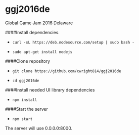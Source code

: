 # ggj2016de
Global Game Jam 2016 Delaware

####Install dependencies

- `curl -sL https://deb.nodesource.com/setup | sudo bash -`

- `sudo apt-get install nodejs`

####Clone repository

- `git clone https://github.com/cwright814/ggj2016de`

- `cd ggj2016de`

####Install needed UI library dependencies

- `npm install`

####Start the server

- `npm start`

The server will use 0.0.0.0:8000.
